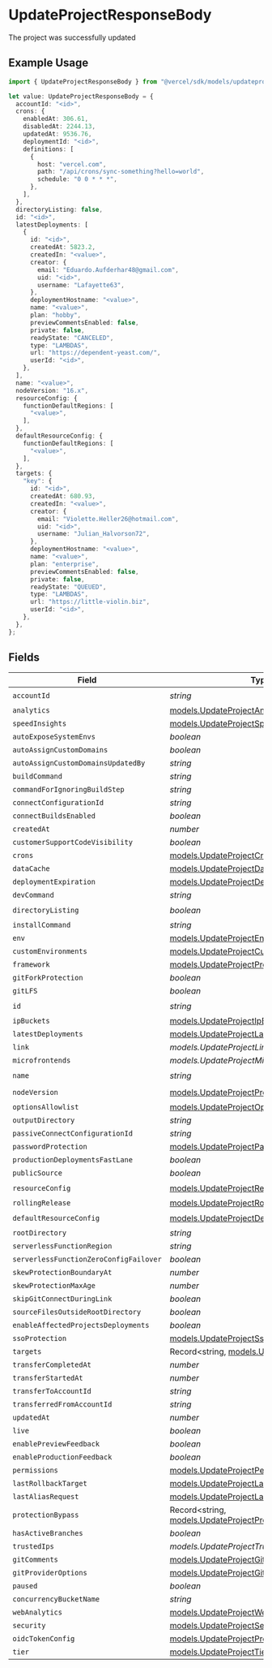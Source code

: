 # UpdateProjectResponseBody

The project was successfully updated

## Example Usage

```typescript
import { UpdateProjectResponseBody } from "@vercel/sdk/models/updateprojectop.js";

let value: UpdateProjectResponseBody = {
  accountId: "<id>",
  crons: {
    enabledAt: 306.61,
    disabledAt: 2244.13,
    updatedAt: 9536.76,
    deploymentId: "<id>",
    definitions: [
      {
        host: "vercel.com",
        path: "/api/crons/sync-something?hello=world",
        schedule: "0 0 * * *",
      },
    ],
  },
  directoryListing: false,
  id: "<id>",
  latestDeployments: [
    {
      id: "<id>",
      createdAt: 5823.2,
      createdIn: "<value>",
      creator: {
        email: "Eduardo.Aufderhar48@gmail.com",
        uid: "<id>",
        username: "Lafayette63",
      },
      deploymentHostname: "<value>",
      name: "<value>",
      plan: "hobby",
      previewCommentsEnabled: false,
      private: false,
      readyState: "CANCELED",
      type: "LAMBDAS",
      url: "https://dependent-yeast.com/",
      userId: "<id>",
    },
  ],
  name: "<value>",
  nodeVersion: "16.x",
  resourceConfig: {
    functionDefaultRegions: [
      "<value>",
    ],
  },
  defaultResourceConfig: {
    functionDefaultRegions: [
      "<value>",
    ],
  },
  targets: {
    "key": {
      id: "<id>",
      createdAt: 680.93,
      createdIn: "<value>",
      creator: {
        email: "Violette.Heller26@hotmail.com",
        uid: "<id>",
        username: "Julian_Halvorson72",
      },
      deploymentHostname: "<value>",
      name: "<value>",
      plan: "enterprise",
      previewCommentsEnabled: false,
      private: false,
      readyState: "QUEUED",
      type: "LAMBDAS",
      url: "https://little-violin.biz",
      userId: "<id>",
    },
  },
};
```

## Fields

| Field                                                                                              | Type                                                                                               | Required                                                                                           | Description                                                                                        |
| -------------------------------------------------------------------------------------------------- | -------------------------------------------------------------------------------------------------- | -------------------------------------------------------------------------------------------------- | -------------------------------------------------------------------------------------------------- |
| `accountId`                                                                                        | *string*                                                                                           | :heavy_check_mark:                                                                                 | N/A                                                                                                |
| `analytics`                                                                                        | [models.UpdateProjectAnalytics](../models/updateprojectanalytics.md)                               | :heavy_minus_sign:                                                                                 | N/A                                                                                                |
| `speedInsights`                                                                                    | [models.UpdateProjectSpeedInsights](../models/updateprojectspeedinsights.md)                       | :heavy_minus_sign:                                                                                 | N/A                                                                                                |
| `autoExposeSystemEnvs`                                                                             | *boolean*                                                                                          | :heavy_minus_sign:                                                                                 | N/A                                                                                                |
| `autoAssignCustomDomains`                                                                          | *boolean*                                                                                          | :heavy_minus_sign:                                                                                 | N/A                                                                                                |
| `autoAssignCustomDomainsUpdatedBy`                                                                 | *string*                                                                                           | :heavy_minus_sign:                                                                                 | N/A                                                                                                |
| `buildCommand`                                                                                     | *string*                                                                                           | :heavy_minus_sign:                                                                                 | N/A                                                                                                |
| `commandForIgnoringBuildStep`                                                                      | *string*                                                                                           | :heavy_minus_sign:                                                                                 | N/A                                                                                                |
| `connectConfigurationId`                                                                           | *string*                                                                                           | :heavy_minus_sign:                                                                                 | N/A                                                                                                |
| `connectBuildsEnabled`                                                                             | *boolean*                                                                                          | :heavy_minus_sign:                                                                                 | N/A                                                                                                |
| `createdAt`                                                                                        | *number*                                                                                           | :heavy_minus_sign:                                                                                 | N/A                                                                                                |
| `customerSupportCodeVisibility`                                                                    | *boolean*                                                                                          | :heavy_minus_sign:                                                                                 | N/A                                                                                                |
| `crons`                                                                                            | [models.UpdateProjectCrons](../models/updateprojectcrons.md)                                       | :heavy_minus_sign:                                                                                 | N/A                                                                                                |
| `dataCache`                                                                                        | [models.UpdateProjectDataCache](../models/updateprojectdatacache.md)                               | :heavy_minus_sign:                                                                                 | N/A                                                                                                |
| `deploymentExpiration`                                                                             | [models.UpdateProjectDeploymentExpiration](../models/updateprojectdeploymentexpiration.md)         | :heavy_minus_sign:                                                                                 | N/A                                                                                                |
| `devCommand`                                                                                       | *string*                                                                                           | :heavy_minus_sign:                                                                                 | N/A                                                                                                |
| `directoryListing`                                                                                 | *boolean*                                                                                          | :heavy_check_mark:                                                                                 | N/A                                                                                                |
| `installCommand`                                                                                   | *string*                                                                                           | :heavy_minus_sign:                                                                                 | N/A                                                                                                |
| `env`                                                                                              | [models.UpdateProjectEnv](../models/updateprojectenv.md)[]                                         | :heavy_minus_sign:                                                                                 | N/A                                                                                                |
| `customEnvironments`                                                                               | [models.UpdateProjectCustomEnvironments](../models/updateprojectcustomenvironments.md)[]           | :heavy_minus_sign:                                                                                 | N/A                                                                                                |
| `framework`                                                                                        | [models.UpdateProjectProjectsFramework](../models/updateprojectprojectsframework.md)               | :heavy_minus_sign:                                                                                 | N/A                                                                                                |
| `gitForkProtection`                                                                                | *boolean*                                                                                          | :heavy_minus_sign:                                                                                 | N/A                                                                                                |
| `gitLFS`                                                                                           | *boolean*                                                                                          | :heavy_minus_sign:                                                                                 | N/A                                                                                                |
| `id`                                                                                               | *string*                                                                                           | :heavy_check_mark:                                                                                 | N/A                                                                                                |
| `ipBuckets`                                                                                        | [models.UpdateProjectIpBuckets](../models/updateprojectipbuckets.md)[]                             | :heavy_minus_sign:                                                                                 | N/A                                                                                                |
| `latestDeployments`                                                                                | [models.UpdateProjectLatestDeployments](../models/updateprojectlatestdeployments.md)[]             | :heavy_minus_sign:                                                                                 | N/A                                                                                                |
| `link`                                                                                             | *models.UpdateProjectLink*                                                                         | :heavy_minus_sign:                                                                                 | N/A                                                                                                |
| `microfrontends`                                                                                   | *models.UpdateProjectMicrofrontends*                                                               | :heavy_minus_sign:                                                                                 | N/A                                                                                                |
| `name`                                                                                             | *string*                                                                                           | :heavy_check_mark:                                                                                 | N/A                                                                                                |
| `nodeVersion`                                                                                      | [models.UpdateProjectProjectsNodeVersion](../models/updateprojectprojectsnodeversion.md)           | :heavy_check_mark:                                                                                 | N/A                                                                                                |
| `optionsAllowlist`                                                                                 | [models.UpdateProjectOptionsAllowlist](../models/updateprojectoptionsallowlist.md)                 | :heavy_minus_sign:                                                                                 | N/A                                                                                                |
| `outputDirectory`                                                                                  | *string*                                                                                           | :heavy_minus_sign:                                                                                 | N/A                                                                                                |
| `passiveConnectConfigurationId`                                                                    | *string*                                                                                           | :heavy_minus_sign:                                                                                 | N/A                                                                                                |
| `passwordProtection`                                                                               | [models.UpdateProjectPasswordProtection](../models/updateprojectpasswordprotection.md)             | :heavy_minus_sign:                                                                                 | N/A                                                                                                |
| `productionDeploymentsFastLane`                                                                    | *boolean*                                                                                          | :heavy_minus_sign:                                                                                 | N/A                                                                                                |
| `publicSource`                                                                                     | *boolean*                                                                                          | :heavy_minus_sign:                                                                                 | N/A                                                                                                |
| `resourceConfig`                                                                                   | [models.UpdateProjectResourceConfig](../models/updateprojectresourceconfig.md)                     | :heavy_check_mark:                                                                                 | N/A                                                                                                |
| `rollingRelease`                                                                                   | [models.UpdateProjectRollingRelease](../models/updateprojectrollingrelease.md)                     | :heavy_minus_sign:                                                                                 | N/A                                                                                                |
| `defaultResourceConfig`                                                                            | [models.UpdateProjectDefaultResourceConfig](../models/updateprojectdefaultresourceconfig.md)       | :heavy_check_mark:                                                                                 | N/A                                                                                                |
| `rootDirectory`                                                                                    | *string*                                                                                           | :heavy_minus_sign:                                                                                 | N/A                                                                                                |
| `serverlessFunctionRegion`                                                                         | *string*                                                                                           | :heavy_minus_sign:                                                                                 | N/A                                                                                                |
| `serverlessFunctionZeroConfigFailover`                                                             | *boolean*                                                                                          | :heavy_minus_sign:                                                                                 | N/A                                                                                                |
| `skewProtectionBoundaryAt`                                                                         | *number*                                                                                           | :heavy_minus_sign:                                                                                 | N/A                                                                                                |
| `skewProtectionMaxAge`                                                                             | *number*                                                                                           | :heavy_minus_sign:                                                                                 | N/A                                                                                                |
| `skipGitConnectDuringLink`                                                                         | *boolean*                                                                                          | :heavy_minus_sign:                                                                                 | N/A                                                                                                |
| `sourceFilesOutsideRootDirectory`                                                                  | *boolean*                                                                                          | :heavy_minus_sign:                                                                                 | N/A                                                                                                |
| `enableAffectedProjectsDeployments`                                                                | *boolean*                                                                                          | :heavy_minus_sign:                                                                                 | N/A                                                                                                |
| `ssoProtection`                                                                                    | [models.UpdateProjectSsoProtection](../models/updateprojectssoprotection.md)                       | :heavy_minus_sign:                                                                                 | N/A                                                                                                |
| `targets`                                                                                          | Record<string, [models.UpdateProjectTargets](../models/updateprojecttargets.md)>                   | :heavy_minus_sign:                                                                                 | N/A                                                                                                |
| `transferCompletedAt`                                                                              | *number*                                                                                           | :heavy_minus_sign:                                                                                 | N/A                                                                                                |
| `transferStartedAt`                                                                                | *number*                                                                                           | :heavy_minus_sign:                                                                                 | N/A                                                                                                |
| `transferToAccountId`                                                                              | *string*                                                                                           | :heavy_minus_sign:                                                                                 | N/A                                                                                                |
| `transferredFromAccountId`                                                                         | *string*                                                                                           | :heavy_minus_sign:                                                                                 | N/A                                                                                                |
| `updatedAt`                                                                                        | *number*                                                                                           | :heavy_minus_sign:                                                                                 | N/A                                                                                                |
| `live`                                                                                             | *boolean*                                                                                          | :heavy_minus_sign:                                                                                 | N/A                                                                                                |
| `enablePreviewFeedback`                                                                            | *boolean*                                                                                          | :heavy_minus_sign:                                                                                 | N/A                                                                                                |
| `enableProductionFeedback`                                                                         | *boolean*                                                                                          | :heavy_minus_sign:                                                                                 | N/A                                                                                                |
| `permissions`                                                                                      | [models.UpdateProjectPermissions](../models/updateprojectpermissions.md)                           | :heavy_minus_sign:                                                                                 | N/A                                                                                                |
| `lastRollbackTarget`                                                                               | [models.UpdateProjectLastRollbackTarget](../models/updateprojectlastrollbacktarget.md)             | :heavy_minus_sign:                                                                                 | N/A                                                                                                |
| `lastAliasRequest`                                                                                 | [models.UpdateProjectLastAliasRequest](../models/updateprojectlastaliasrequest.md)                 | :heavy_minus_sign:                                                                                 | N/A                                                                                                |
| `protectionBypass`                                                                                 | Record<string, [models.UpdateProjectProtectionBypass](../models/updateprojectprotectionbypass.md)> | :heavy_minus_sign:                                                                                 | N/A                                                                                                |
| `hasActiveBranches`                                                                                | *boolean*                                                                                          | :heavy_minus_sign:                                                                                 | N/A                                                                                                |
| `trustedIps`                                                                                       | *models.UpdateProjectTrustedIps*                                                                   | :heavy_minus_sign:                                                                                 | N/A                                                                                                |
| `gitComments`                                                                                      | [models.UpdateProjectGitComments](../models/updateprojectgitcomments.md)                           | :heavy_minus_sign:                                                                                 | N/A                                                                                                |
| `gitProviderOptions`                                                                               | [models.UpdateProjectGitProviderOptions](../models/updateprojectgitprovideroptions.md)             | :heavy_minus_sign:                                                                                 | N/A                                                                                                |
| `paused`                                                                                           | *boolean*                                                                                          | :heavy_minus_sign:                                                                                 | N/A                                                                                                |
| `concurrencyBucketName`                                                                            | *string*                                                                                           | :heavy_minus_sign:                                                                                 | N/A                                                                                                |
| `webAnalytics`                                                                                     | [models.UpdateProjectWebAnalytics](../models/updateprojectwebanalytics.md)                         | :heavy_minus_sign:                                                                                 | N/A                                                                                                |
| `security`                                                                                         | [models.UpdateProjectSecurity](../models/updateprojectsecurity.md)                                 | :heavy_minus_sign:                                                                                 | N/A                                                                                                |
| `oidcTokenConfig`                                                                                  | [models.UpdateProjectProjectsOidcTokenConfig](../models/updateprojectprojectsoidctokenconfig.md)   | :heavy_minus_sign:                                                                                 | N/A                                                                                                |
| `tier`                                                                                             | [models.UpdateProjectTier](../models/updateprojecttier.md)                                         | :heavy_minus_sign:                                                                                 | N/A                                                                                                |